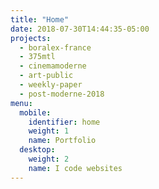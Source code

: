 ```yaml
---
title: "Home"
date: 2018-07-30T14:44:35-05:00
projects:
  - boralex-france
  - 375mtl
  - cinemamoderne
  - art-public
  - weekly-paper
  - post-moderne-2018
menu:
  mobile:
    identifier: home
    weight: 1
    name: Portfolio
  desktop:
    weight: 2
    name: I code websites
---
```

